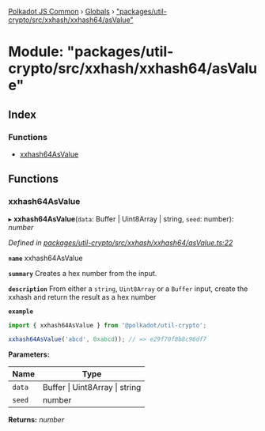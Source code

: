 [Polkadot JS Common](../README.md) › [Globals](../globals.md) › ["packages/util-crypto/src/xxhash/xxhash64/asValue"](_packages_util_crypto_src_xxhash_xxhash64_asvalue_.md)

# Module: "packages/util-crypto/src/xxhash/xxhash64/asValue"

## Index

### Functions

* [xxhash64AsValue](_packages_util_crypto_src_xxhash_xxhash64_asvalue_.md#xxhash64asvalue)

## Functions

###  xxhash64AsValue

▸ **xxhash64AsValue**(`data`: Buffer | Uint8Array | string, `seed`: number): *number*

*Defined in [packages/util-crypto/src/xxhash/xxhash64/asValue.ts:22](https://github.com/polkadot-js/common/blob/72281008/packages/util-crypto/src/xxhash/xxhash64/asValue.ts#L22)*

**`name`** xxhash64AsValue

**`summary`** Creates a hex number from the input.

**`description`** 
From either a `string`, `Uint8Array` or a `Buffer` input, create the xxhash and return the result as a hex number

**`example`** 
<BR>

```javascript
import { xxhash64AsValue } from '@polkadot/util-crypto';

xxhash64AsValue('abcd', 0xabcd)); // => e29f70f8b8c96df7
```

**Parameters:**

Name | Type |
------ | ------ |
`data` | Buffer &#124; Uint8Array &#124; string |
`seed` | number |

**Returns:** *number*

